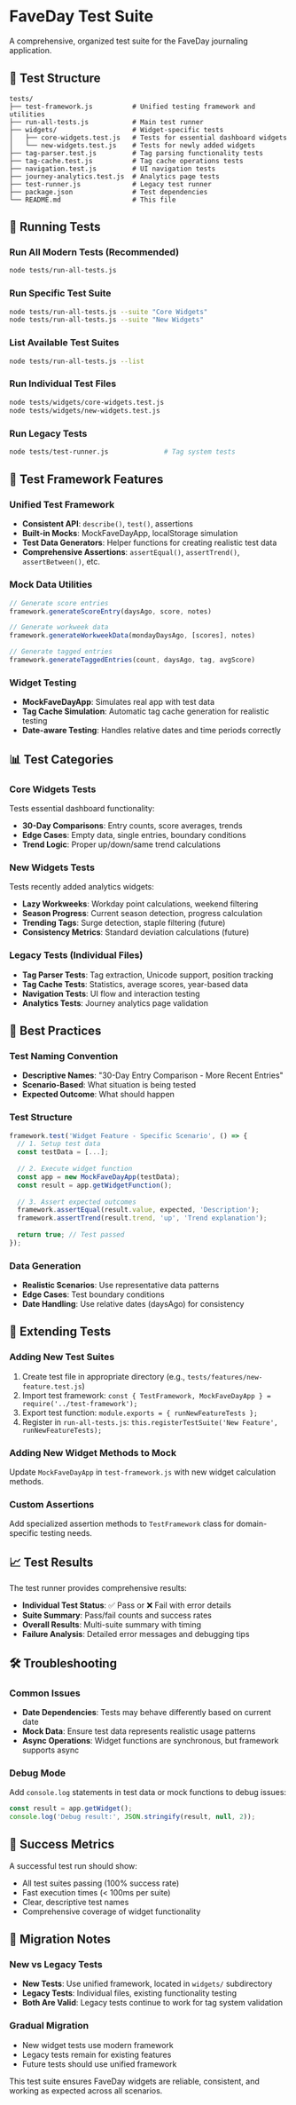 # FaveDay Test Suite

A comprehensive, organized test suite for the FaveDay journaling application.

## 📁 Test Structure

```
tests/
├── test-framework.js          # Unified testing framework and utilities
├── run-all-tests.js           # Main test runner
├── widgets/                   # Widget-specific tests
│   ├── core-widgets.test.js   # Tests for essential dashboard widgets
│   └── new-widgets.test.js    # Tests for newly added widgets
├── tag-parser.test.js         # Tag parsing functionality tests
├── tag-cache.test.js          # Tag cache operations tests
├── navigation.test.js         # UI navigation tests
├── journey-analytics.test.js  # Analytics page tests
├── test-runner.js             # Legacy test runner
├── package.json               # Test dependencies
└── README.md                  # This file
```

## 🚀 Running Tests

### Run All Modern Tests (Recommended)
```bash
node tests/run-all-tests.js
```

### Run Specific Test Suite
```bash
node tests/run-all-tests.js --suite "Core Widgets"
node tests/run-all-tests.js --suite "New Widgets"
```

### List Available Test Suites
```bash
node tests/run-all-tests.js --list
```

### Run Individual Test Files
```bash
node tests/widgets/core-widgets.test.js
node tests/widgets/new-widgets.test.js
```

### Run Legacy Tests
```bash
node tests/test-runner.js              # Tag system tests
```

## 🧪 Test Framework Features

### Unified Test Framework
- **Consistent API**: `describe()`, `test()`, assertions
- **Built-in Mocks**: MockFaveDayApp, localStorage simulation
- **Test Data Generators**: Helper functions for creating realistic test data
- **Comprehensive Assertions**: `assertEqual()`, `assertTrend()`, `assertBetween()`, etc.

### Mock Data Utilities
```javascript
// Generate score entries
framework.generateScoreEntry(daysAgo, score, notes)

// Generate workweek data
framework.generateWorkweekData(mondayDaysAgo, [scores], notes)

// Generate tagged entries
framework.generateTaggedEntries(count, daysAgo, tag, avgScore)
```

### Widget Testing
- **MockFaveDayApp**: Simulates real app with test data
- **Tag Cache Simulation**: Automatic tag cache generation for realistic testing
- **Date-aware Testing**: Handles relative dates and time periods correctly

## 📊 Test Categories

### Core Widgets Tests
Tests essential dashboard functionality:
- **30-Day Comparisons**: Entry counts, score averages, trends
- **Edge Cases**: Empty data, single entries, boundary conditions
- **Trend Logic**: Proper up/down/same trend calculations

### New Widgets Tests  
Tests recently added analytics widgets:
- **Lazy Workweeks**: Workday point calculations, weekend filtering
- **Season Progress**: Current season detection, progress calculation
- **Trending Tags**: Surge detection, staple filtering (future)
- **Consistency Metrics**: Standard deviation calculations (future)

### Legacy Tests (Individual Files)
- **Tag Parser Tests**: Tag extraction, Unicode support, position tracking
- **Tag Cache Tests**: Statistics, average scores, year-based data
- **Navigation Tests**: UI flow and interaction testing
- **Analytics Tests**: Journey analytics page validation

## 🎯 Best Practices

### Test Naming Convention
- **Descriptive Names**: "30-Day Entry Comparison - More Recent Entries"
- **Scenario-Based**: What situation is being tested
- **Expected Outcome**: What should happen

### Test Structure
```javascript
framework.test('Widget Feature - Specific Scenario', () => {
  // 1. Setup test data
  const testData = [...];
  
  // 2. Execute widget function
  const app = new MockFaveDayApp(testData);
  const result = app.getWidgetFunction();
  
  // 3. Assert expected outcomes
  framework.assertEqual(result.value, expected, 'Description');
  framework.assertTrend(result.trend, 'up', 'Trend explanation');
  
  return true; // Test passed
});
```

### Data Generation
- **Realistic Scenarios**: Use representative data patterns
- **Edge Cases**: Test boundary conditions
- **Date Handling**: Use relative dates (daysAgo) for consistency

## 🔧 Extending Tests

### Adding New Test Suites
1. Create test file in appropriate directory (e.g., `tests/features/new-feature.test.js`)
2. Import test framework: `const { TestFramework, MockFaveDayApp } = require('../test-framework');`
3. Export test function: `module.exports = { runNewFeatureTests };`
4. Register in `run-all-tests.js`: `this.registerTestSuite('New Feature', runNewFeatureTests);`

### Adding New Widget Methods to Mock
Update `MockFaveDayApp` in `test-framework.js` with new widget calculation methods.

### Custom Assertions
Add specialized assertion methods to `TestFramework` class for domain-specific testing needs.

## 📈 Test Results

The test runner provides comprehensive results:
- **Individual Test Status**: ✅ Pass or ❌ Fail with error details
- **Suite Summary**: Pass/fail counts and success rates
- **Overall Results**: Multi-suite summary with timing
- **Failure Analysis**: Detailed error messages and debugging tips

## 🛠️ Troubleshooting

### Common Issues
- **Date Dependencies**: Tests may behave differently based on current date
- **Mock Data**: Ensure test data represents realistic usage patterns
- **Async Operations**: Widget functions are synchronous, but framework supports async

### Debug Mode
Add `console.log` statements in test data or mock functions to debug issues:
```javascript
const result = app.getWidget();
console.log('Debug result:', JSON.stringify(result, null, 2));
```

## 🎉 Success Metrics

A successful test run should show:
- All test suites passing (100% success rate)
- Fast execution times (< 100ms per suite)
- Clear, descriptive test names
- Comprehensive coverage of widget functionality

## 🔄 Migration Notes

### New vs Legacy Tests
- **New Tests**: Use unified framework, located in `widgets/` subdirectory
- **Legacy Tests**: Individual files, existing functionality testing
- **Both Are Valid**: Legacy tests continue to work for tag system validation

### Gradual Migration
- New widget tests use modern framework
- Legacy tests remain for existing features
- Future tests should use unified framework

This test suite ensures FaveDay widgets are reliable, consistent, and working as expected across all scenarios.
